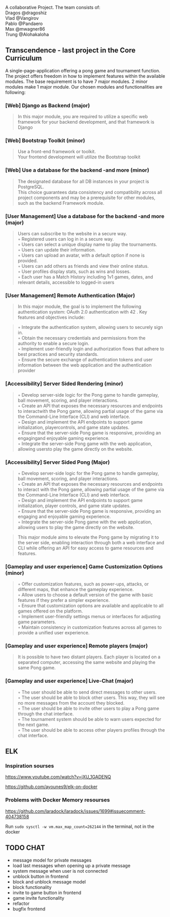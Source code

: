 A collaborative Project. The team consists of:\
Dragos @dragoshiz\
Vlad @Vangirov\
Pablo @Pandaero\
Max @mwagner86\
Trung @Alohakaloha

<h2> Transcendence - last project in the Core Curriculum</h2>
A single-page-application offering a pong game and tournament function.
The project offers freedom in how to implement features within the available modules.
The base requirement is to have 7 major modules. 2 minor modules make 1 major module.
Our chosen modules and functionalities are following:


<h3>[Web] Django as Backend (major) </h3>


> In this major module, you are required to utilize a specific web framework for your
> backend development, and that framework is Django

<h3>[Web] Bootstrap Toolkit (minor)</h3>

>Use a front-end framework or toolkit.\
>Your frontend development will utilize the Bootstrap toolkit

<h3>[Web] Use a database for the backend -and more (minor) </h3>

>The designated database for all DB instances in your project is PostgreSQL.\
>This choice guarantees data consistency and compatibility across all project components and may be a prerequisite for other modules, such as the backend Framework module.

<h3>[User Management] Use a database for the backend -and more (major) </h3>

>Users can subscribe to the website in a secure way.\
>◦ Registered users can log in in a secure way.\
>◦ Users can select a unique display name to play the tournaments.\
>◦ Users can update their information.\
>◦ Users can upload an avatar, with a default option if none is provided.\
>◦ Users can add others as friends and view their online status.\
>◦ User profiles display stats, such as wins and losses.\
>◦ Each user has a Match History including 1v1 games, dates, and relevant
>details, accessible to logged-in users


<h3>[User Management] Remote Authentication (Major) </h3>

>In this major module, the goal is to implement the following authentication system:
>OAuth 2.0 authentication with 42 . Key features and objectives include:

>◦ Integrate the authentication system, allowing users to securely sign in.\
>◦ Obtain the necessary credentials and permissions from the authority to enable a secure login.\
>◦ Implement user-friendly login and authorization flows that adhere to best practices and security standards.\
>◦ Ensure the secure exchange of authentication tokens and user information between the web application and the authentication provider


<h3>[Accessibility] Server Sided Rendering (minor) </h3>

>◦ Develop server-side logic for the Pong game to handle gameplay, ball movement, scoring, and player interactions.\
>◦ Create an API that exposes the necessary resources and endpoints to interactwith the Pong game, allowing partial usage of the game via the Command-Line
>Interface (CLI) and web interface.\
>◦ Design and implement the API endpoints to support game initialization, playercontrols, and game state updates.\
>◦ Ensure that the server-side Pong game is responsive, providing an engagingand enjoyable gaming experience.\
>◦ Integrate the server-side Pong game with the web application, allowing usersto play the game directly on the website.

<h3>[Accessibility] Server Sided Pong (Major) </h3>


>◦ Develop server-side logic for the Pong game to handle gameplay, ball movement, scoring, and player interactions.\
>◦ Create an API that exposes the necessary resources and endpoints to interact with the Pong game, allowing partial usage of the game via the Command-Line Interface (CLI) and web interface.\
>◦ Design and implement the API endpoints to support game initialization, player controls, and game state updates.\
>◦ Ensure that the server-side Pong game is responsive, providing an engaging and enjoyable gaming experience.\
>◦ Integrate the server-side Pong game with the web application, allowing users to play the game directly on the website.


>This major module aims to elevate the Pong game by migrating it to the server
>side, enabling interaction through both a web interface and CLI while offering an
>API for easy access to game resources and features.

<h3>[Gameplay and user experience] Game Customization Options (minor) </h3>


>◦ Offer customization features, such as power-ups, attacks, or different maps, that enhance the gameplay experience.\
>◦ Allow users to choose a default version of the game with basic features if they prefer a simpler experience.\
>◦ Ensure that customization options are available and applicable to all games offered on the platform.\
>◦ Implement user-friendly settings menus or interfaces for adjusting game parameters.\
>◦ Maintain consistency in customization features across all games to provide a unified user experience.

<h3>[Gameplay and user experience] Remote players (major) </h3>

>It is possible to have two distant players. Each player is located on a separated
computer, accessing the same website and playing the same Pong game.

<h3>[Gameplay and user experience] Live-Chat (major) </h3>

>◦ The user should be able to send direct messages to other users.\
>◦ The user should be able to block other users. This way, they will see no more messages from the account they blocked.\
>◦ The user should be able to invite other users to play a Pong game through the chat interface.\
>◦ The tournament system should be able to warn users expected for the next game.\
>◦ The user should be able to access other players profiles through the chat interface.

## ELK

### Inspiration sourses

https://www.youtube.com/watch?v=jXU_1GADENQ

https://github.com/ayounes9/elk-on-docker

### Problems with Docker Memory resourses

https://github.com/laradock/laradock/issues/1699#issuecomment-404738158

Run `sudo sysctl -w vm.max_map_count=262144` in the terminal, not in the docker




## TODO CHAT
 - message model for private messages
 - load last messages when opening up a private message
 - system message when user is not connected
 - unblock button in frontend
 - block and unblock message model
 - block functionality
 - invite to game button in frontend
 - game invite functionality
 - refactor
 - bugfix frontend